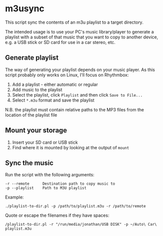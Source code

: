 # m3usync

This script sync the contents of an m3u playlist to a target directory.

The intended usage is to use your PC's music library/player to generate a playlist with a subset of that music that you
want to copy to another device, e.g. a USB stick or SD card for use in a car stereo, etc.

## Generate playlist

The way of generating your playlist depends on your music player. As this script probably only works on Linux,
I'll focus on Rhythmbox:

1. Add a playlist - either automatic or regular
1. Add music to the playlist
1. Select the playlist, click `Playlist` and then click `Save to File...`
1. Select `*.m3u` format and save the playlist

N.B. the playlist must contain relative paths to the MP3 files from the location of the playlist file

## Mount your storage

1. Insert your SD card or USB stick
1. Find where it is mounted by looking at the output of `mount`

## Sync the music

Run the script with the following arguments:

```
-r --remote      Destination path to copy music to
-p --playlist    Path to M3U playlist
```

Example:

```
./playlist-to-dir.pl -p /path/to/playlist.m3u -r /path/to/remote
```

Quote or escape the filenames if they have spaces:

```
/playlist-to-dir.pl -r "/run/media/jonathan/USB DISK" -p ~/Auto\ Car\ playlist.m3u
```
